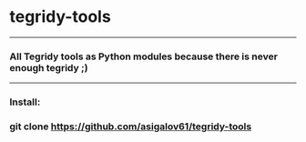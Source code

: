# tegridy-tools

***

### All Tegridy tools as Python modules because there is never enough tegridy ;)

***
### Install:

### git clone https://github.com/asigalov61/tegridy-tools
